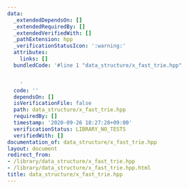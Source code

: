 ```yaml
---
data:
  _extendedDependsOn: []
  _extendedRequiredBy: []
  _extendedVerifiedWith: []
  _pathExtension: hpp
  _verificationStatusIcon: ':warning:'
  attributes:
    links: []
  bundledCode: '#line 1 "data_structure/x_fast_trie.hpp"


    '
  code: ''
  dependsOn: []
  isVerificationFile: false
  path: data_structure/x_fast_trie.hpp
  requiredBy: []
  timestamp: '2020-09-26 18:27:28+09:00'
  verificationStatus: LIBRARY_NO_TESTS
  verifiedWith: []
documentation_of: data_structure/x_fast_trie.hpp
layout: document
redirect_from:
- /library/data_structure/x_fast_trie.hpp
- /library/data_structure/x_fast_trie.hpp.html
title: data_structure/x_fast_trie.hpp
---
```

